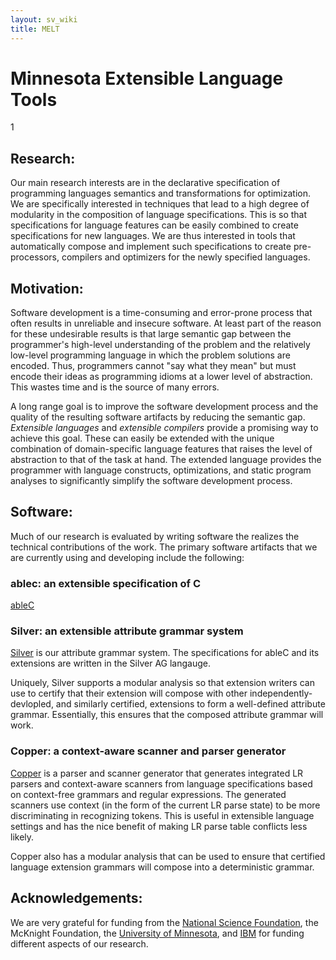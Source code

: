 ```yaml
---
layout: sv_wiki
title: MELT
---
```


# Minnesota Extensible Language Tools

1

## Research:

Our main research interests are in the declarative specification of programming languages semantics and transformations for optimization. We are specifically interested in techniques that lead to a high degree of modularity in the composition of language specifications. This is so that specifications for language features can be easily combined to create specifications for new languages. We are thus interested in tools that automatically compose and implement such specifications to create pre-processors, compilers and optimizers for the newly specified languages.

## Motivation:

Software development is a time-consuming and error-prone process that often results in unreliable and insecure software. At least part of the reason for these undesirable results is that large semantic gap between the programmer's high-level understanding of the problem and the relatively low-level programming language in which the problem solutions are encoded. Thus, programmers cannot "say what they mean" but must encode their ideas as programming idioms at a lower level of abstraction. This wastes time and is the source of many errors.

A long range goal is to improve the software development process and the quality of the resulting software artifacts by reducing the semantic gap. *Extensible languages* and *extensible compilers* provide a promising way to achieve this goal. These can easily be extended with the unique combination of domain-specific language features that raises the level of abstraction to that of the task at hand. The extended language provides the programmer with language constructs, optimizations, and static program analyses to significantly simplify the software development process.

## Software:
Much of our research is evaluated by writing software the realizes the technical contributions of the work.  The primary software artifacts that we are currently using and developing include the following:

### ablec: an extensible specification of C

[ableC](ablec/index.html)


### Silver: an extensible attribute grammar system

[Silver](silver) is our attribute grammar system.  The specifications for ableC and its extensions are written in the Silver AG langauge.

Uniquely, Silver supports a modular analysis so that extension writers can use to certify that their extension will compose with other independently-devlopled, and similarly certified, extensions to form a well-defined attribute grammar.  Essentially, this ensures that the composed attribute grammar will work.

### Copper: a context-aware scanner and parser generator

[Copper](copper/index.html) is a parser and scanner generator that generates integrated LR parsers and context-aware scanners from language specifications based on context-free grammars and regular expressions. The generated scanners use context (in the form of the current LR parse state) to be more discriminating in recognizing tokens.  This is useful in extensible language settings and has the nice benefit of making LR parse table conflicts less likely.

Copper also has a modular analysis that can be used to ensure that certified language extension grammars will compose into a deterministic grammar.

## Acknowledgements:

We are very grateful for funding from the [National Science Foundation](http://www.nsf.gov/), the McKnight Foundation, the [University of Minnesota](http://www.umn.edu), and [IBM](http://ibm.com) for funding different aspects of our research.
